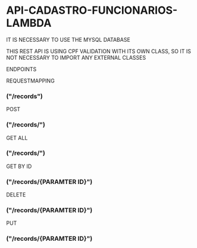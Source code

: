 # API-CADASTRO-FUNCIONARIOS-LAMBDA

IT IS NECESSARY TO USE THE MYSQL DATABASE

THIS REST API IS USING CPF VALIDATION WITH ITS OWN CLASS, SO IT IS NOT NECESSARY TO IMPORT ANY EXTERNAL CLASSES

ENDPOINTS 

REQUESTMAPPING
### ("/records")


POST
### ("/records/")

GET ALL
### ("/records/")

GET BY ID
### ("/records/{PARAMTER ID}")

DELETE
### ("/records/{PARAMTER ID}")

PUT
### ("/records/{PARAMTER ID}")

